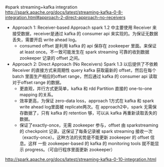 #spark streaming+kafka integration
<http://spark.apache.org/docs/latest/streaming-kafka-0-8-integration.html#approach-2-direct-approach-no-receivers>

* Approach 1: Receiver-based Approach 
spark 1.2 中主要使用 Receiver 来接受数据，receiver是通过 kafka 的 consumer api 来实现的。为保证无数据丢失，需要开启 write ahead log。
	* consumed offset 是利用 kafka 的 api 保存在 zookeeper 里面。来保证 at least once。不一致可能发生在 spark streaming 可靠的收到数据zookeeper 记录的 offset 之间。
* Approach 2: Direct Approach (No Receivers)
Spark 1.3 以后提供了不依赖 Receiver 的直接方式来周期性 query kafka 获取最新的 offset，然后在每个 batch 里面生产相应的offset range，然后通过 kafka 的 consumer api 读取对于offset range 的数据。
	* 更直观，并行方式更简单，kafka 和 rdd Partition 直接的 one-to-one mapping 的关系。
	* 效率更高，为保证 zero-data loss，approach 1方式在 kafka 和 spark write ahead log里面被 replicate两次。在 approach2中，spark 无需保存数据了，只有 kafka 的 retention 够，可以从 kafka 再重新读取丢失的数据。
	* 保证了exactly-once，无需 zookeeper 参与，offset 由 sparkstreaming 的 checkpoint 记录。这保证了每条记录被 spark streaming 接收一次（exactly-once）。这种方法的劣势是不能更新 zookeeper 的 offset 信息。这样 一些 zookeeper-based 的 kafka 的 monitoring tools 就不能显示 progress。（可自行程序里面更新 zookeeper）

<http://spark.apache.org/docs/latest/streaming-kafka-0-10-integration.html>
	
